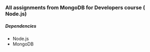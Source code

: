 ### All assignments from MongoDB for Developers course ( Node.js)

##### Dependencies
* Node.js
* MongoDB
